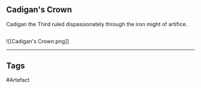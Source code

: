 ## Cadigan's Crown
Cadigan the Third ruled dispassionately
through the iron might of artifice.
## 
![[Cadigan's Crown.png]]

---
## Tags
#Artefact